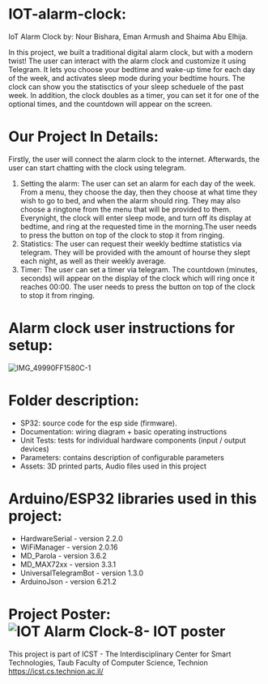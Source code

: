 # IOT-alarm-clock: 
IoT Alarm Clock by: Nour Bishara, Eman Armush and Shaima Abu Elhija.

In this project, we built a traditional digital alarm clock, but with a modern twist!
The user can interact with the alarm clock and customize it using Telegram. 
It lets you choose your bedtime and wake-up time for each day of the week, and activates sleep mode during your bedtime hours. 
The clock can show you the statisctics of your sleep scheduele of the past week. 
In addition, the clock doubles as a timer, you can set it for one of the optional times, and the countdown will appear on the screen.

# Our Project In Details:
Firstly, the user will connect the alarm clock to the internet. Afterwards, the user can start chatting with the clock using telegram. 
 1. Setting the alarm: The user can set an alarm for each day of the week. From a menu, they choose the day, then they choose at what time they wish to go to bed, and when the alarm should ring. They may also choose a ringtone from the menu that will be provided to them. Everynight, the clock will enter sleep mode, and turn off its display at bedtime, and ring at the requested time in the morning.The user needs to press the button on top of the clock to stop it from ringing.
 2. Statistics: The user can request their weekly bedtime statistics via telegram. They will be provided with the amount of hourse they slept each night, as well as their weekly average.
 3. Timer: The user can set a timer via telegram. The countdown (minutes, seconds) will appear on the display of the clock which will ring once it reaches 00:00. The user needs to press the button on top of the clock to stop it from ringing.

# Alarm clock user instructions for setup:
![IMG_49990FF1580C-1](https://github.com/NourBishara/IOT-alarm-clock-night-light/assets/128970723/fd214ef0-063a-4c84-b185-eaadf44607ed)


# Folder description:
* SP32: source code for the esp side (firmware).
* Documentation: wiring diagram + basic operating instructions
* Unit Tests: tests for individual hardware components (input / output devices)
* Parameters: contains description of configurable parameters
* Assets: 3D printed parts, Audio files used in this project

# Arduino/ESP32 libraries used in this project:
* HardwareSerial - version 2.2.0
* WiFiManager - version 2.0.16
* MD_Parola - version 3.6.2
* MD_MAX72xx - version 3.3.1
* UniversalTelegramBot - version 1.3.0
* ArduinoJson - version 6.21.2

# Project Poster:![IOT Alarm Clock-8- IOT poster](https://github.com/NourBishara/IOT-alarm-clock-night-light/assets/128970723/13d7a6e0-67bd-48c6-9244-bc1260697224)





This project is part of ICST - The Interdisciplinary Center for Smart Technologies, Taub Faculty of Computer Science, Technion https://icst.cs.technion.ac.il/
